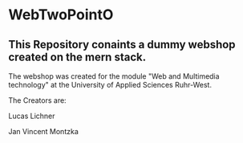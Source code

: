 # WebTwoPointO
## This Repository conaints a dummy webshop created on the mern stack. 

The webshop was created for the module "Web and Multimedia technology" at the University of Applied Sciences Ruhr-West.
 
The Creators are: 

Lucas Lichner 

Jan Vincent Montzka
